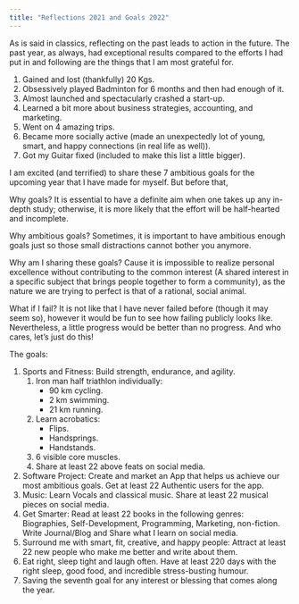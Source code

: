 ```yaml
---
title: "Reflections 2021 and Goals 2022"
---
```


As is said in classics, reflecting on the past leads to action in the future. The past year, as always, had exceptional results compared to the efforts I had put in and following are the things that I am most grateful for.

1. Gained and lost (thankfully) 20 Kgs.
2. Obsessively played Badminton for 6 months and then had enough of it.
3. Almost launched and spectacularly crashed a start-up.
4. Learned a bit more about business strategies, accounting, and marketing.
5. Went on 4 amazing trips.
6. Became more socially active (made an unexpectedly lot of young, smart, and happy connections (in real life as well)).
7. Got my Guitar fixed (included to make this list a little bigger).

I am excited (and terrified) to share these 7 ambitious goals for the upcoming year that I have made for myself. But before that,

Why goals? 
It is essential to have a definite aim when one takes up any in-depth study; otherwise, it is more likely that the effort will be half-hearted and incomplete. 

Why ambitious goals? 
Sometimes, it is important to have ambitious enough goals just so those small distractions cannot bother you anymore. 

Why am I sharing these goals? 
Cause it is impossible to realize personal excellence without contributing to the common interest (A shared interest in a specific subject that brings people together to form a community), as the nature we are trying to perfect is that of a rational, social animal.

What if I fail?
It is not like that I have never failed before (though it may seem so), however it would be fun to see how failing publicly looks like. Nevertheless, a little progress would be better than no progress. And who cares, let’s just do this!

The goals:
1. Sports and Fitness: Build strength, endurance, and agility.
   1. Iron man half triathlon individually: 
      - 90 km cycling.
      - 2 km swimming. 
      - 21 km running. 
   2. Learn acrobatics:
       - Flips. 
       - Handsprings.
       - Handstands.
   3. 6 visible core muscles.
   4. Share at least 22 above feats on social media.
2. Software Project: Create and market an App that helps us achieve our most ambitious goals. Get at least 22 Authentic users for the app.
3. Music: Learn Vocals and classical music. Share at least 22 musical pieces on social media.
4. Get Smarter: Read at least 22 books in the following genres: Biographies, Self-Development, Programming, Marketing, non-fiction. Write Journal/Blog and Share what I learn on social media.
5. Surround me with smart, fit, creative, and happy people: Attract at least 22 new people who make me better and write about them.
6. Eat right, sleep tight and laugh often. Have at least 220 days with the right sleep, good food, and incredible stress-busting humour.
7. Saving the seventh goal for any interest or blessing that comes along the year.